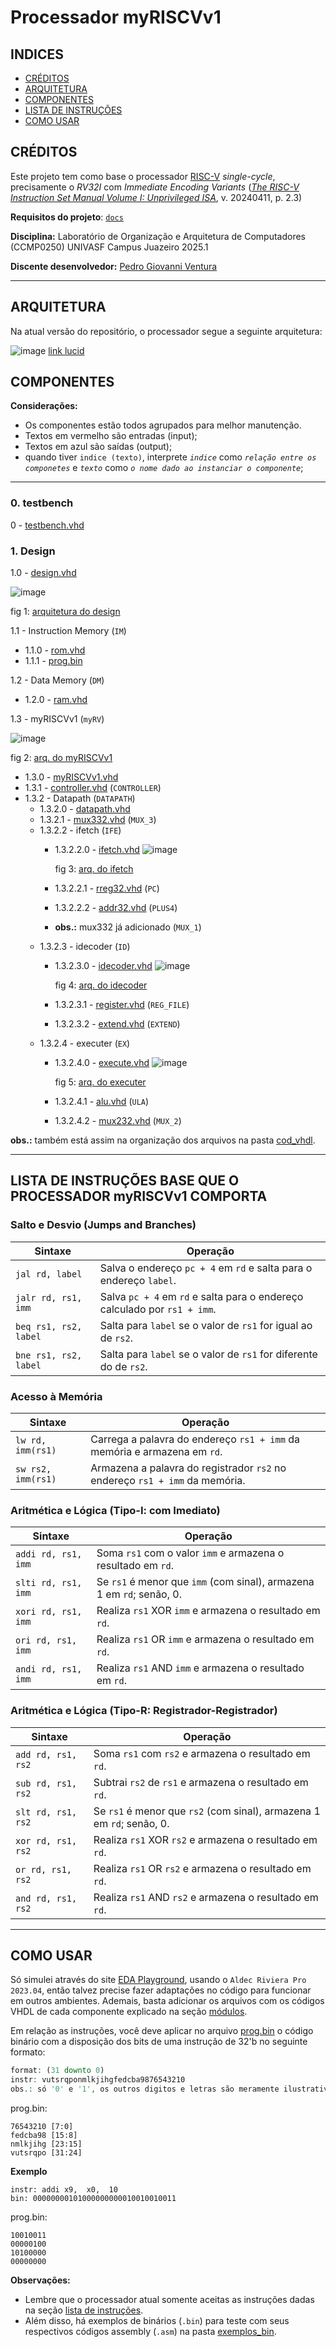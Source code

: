 # **Processador myRISCVv1**
## INDICES
* [CRÉDITOS](#créditos)
* [ARQUITETURA](#arquitetura)
* [COMPONENTES](#componentes)
* [LISTA DE INSTRUÇÕES](#lista-de-instruções-base-que-o-processador-myriscvv1-comporta)
* [COMO USAR](#como-usar)
## CRÉDITOS

Este projeto tem como base o processador [RISC-V](https://riscv.org/) _single-cycle_, precisamente o _RV32I_ com _Immediate Encoding Variants_ ([_The RISC-V Instruction Set Manual Volume I: Unprivileged ISA_](https://lf-riscv.atlassian.net/wiki/spaces/HOME/pages/16154899/RISC-V+Technical+Specifications+Archive), v. 20240411, p. 2.3)

**Requisitos do projeto**:
[```docs```](https://github.com/PedroVentura21/myRV32Iv1/tree/master/docs)

**Disciplina:** Laboratório de Organização e Arquitetura de Computadores (CCMP0250) UNIVASF Campus Juazeiro 2025.1

**Discente desenvolvedor:** [Pedro Giovanni Ventura](https://github.com/PedroVentura21)

---

## ARQUITETURA
Na atual versão do repositório, o processador segue a seguinte arquitetura:

![image](docs/00-sigle-riscV.jpeg)
[link lucid](https://lucid.app/lucidspark/eb46b10a-157d-470d-b11e-74d35adcdb82/edit?invitationId=inv_302d3fba-00ef-4c7f-ba68-fc9a77d13eca)

## COMPONENTES
**Considerações:**
- Os componentes estão todos agrupados para melhor manutenção.
- Textos em vermelho são entradas (input);
- Textos em azul são saídas (output);
- quando tiver `indice (texto)`, interprete _`indice`_ como _`relação entre os componetes`_ e _`texto`_ como _`o nome dado ao instanciar o componente`_;
---

### 0. testbench

0 - [testbench.vhd](cod_vhdl\testbench.vhd)

### 1\.  Design

1.0 - [design.vhd](cod_vhdl\componentes\design.vhd)

![image](cod_vhdl\componentes\arch_design.jpeg)

fig 1: [arquitetura do design](cod_vhdl\componentes\arch_design.jpeg)

1.1 - Instruction Memory (`IM`)
* 1.1.0 - [rom.vhd](cod_vhdl\componentes\rom.vhd)
* 1.1.1 - [prog.bin](cod_vhdl\componentes\prog.bin)

1.2 - Data Memory (`DM`)
* 1.2.0 - [ram.vhd](cod_vhdl\componentes\ram.vhd)

1.3 - myRISCVv1 (`myRV`)

![image](cod_vhdl\componentes\myRISCVv1\arch_myRISCVv1.jpeg)

fig 2: [arq. do myRISCVv1](cod_vhdl\componentes\myRISCVv1\arch_myRISCVv1.jpeg)

* 1.3.0 - [myRISCVv1.vhd](cod_vhdl\componentes\myRISCVv1\myRISCVv1.vhd)
* 1.3.1 - [controller.vhd](cod_vhdl\componentes\myRISCVv1\controller.vhd) (`CONTROLLER`)
* 1.3.2 - Datapath (`DATAPATH`)
    * 1.3.2.0 - [datapath.vhd](cod_vhdl\componentes\myRISCVv1\datapath\datapath.vhd)
    * 1.3.2.1 - [mux332.vhd](cod_vhdl\componentes\myRISCVv1\datapath\mux332.vhd) (`MUX_3`)
    * 1.3.2.2 - ifetch (`IFE`)
        * 1.3.2.2.0 - [ifetch.vhd](cod_vhdl\componentes\myRISCVv1\datapath\ifetch\ifetch.vhd)
        ![image](cod_vhdl\componentes\myRISCVv1\datapath\ifetch\arch_ifetch.jpg)

            fig 3: [arq. do ifetch](cod_vhdl\componentes\myRISCVv1\datapath\ifetch\arch_ifetch.jpg)

        * 1.3.2.2.1 - [rreg32.vhd](cod_vhdl\componentes\myRISCVv1\datapath\ifetch\rreg32.vhd)  (`PC`)
        * 1.3.2.2.2 - [addr32.vhd](cod_vhdl\componentes\myRISCVv1\datapath\ifetch\addr32.vhd) (`PLUS4`)
        * **obs.:** mux332 já adicionado (`MUX_1`)
    * 1.3.2.3 - idecoder (`ID`)
        * 1.3.2.3.0 - [idecoder.vhd](cod_vhdl\componentes\myRISCVv1\datapath\idecoder\idecoder.vhd)
        ![image](cod_vhdl\componentes\myRISCVv1\datapath\idecoder\arch_idecoder.jpg)

            fig 4: [arq. do idecoder](cod_vhdl\componentes\myRISCVv1\datapath\idecoder\arch_idecoder.jpg)

        * 1.3.2.3.1 - [register.vhd](cod_vhdl\componentes\myRISCVv1\datapath\idecoder\register.vhd) (`REG_FILE`)
        * 1.3.2.3.2 - [extend.vhd](cod_vhdl\componentes\myRISCVv1\datapath\idecoder\extend.vhd) (`EXTEND`)
    * 1.3.2.4 - executer (`EX`)
        * 1.3.2.4.0 - [execute.vhd](cod_vhdl\componentes\myRISCVv1\datapath\executer\execute.vhd)
        ![image](cod_vhdl\componentes\myRISCVv1\datapath\executer\arch_executer.jpg)

            fig 5: [arq. do executer](cod_vhdl\componentes\myRISCVv1\datapath\executer\arch_executer.jpg)

        * 1.3.2.4.1 - [alu.vhd](cod_vhdl\componentes\myRISCVv1\datapath\executer\alu.vhd) (`ULA`)
        * 1.3.2.4.2 - [mux232.vhd](cod_vhdl\componentes\myRISCVv1\datapath\executer\mux232.vhd) (`MUX_2`)


**obs.:** também está assim na organização dos arquivos na pasta [cod_vhdl](cod_vgdl/).


---

## LISTA DE INSTRUÇÕES BASE QUE O PROCESSADOR myRISCVv1 COMPORTA

### Salto e Desvio (Jumps and Branches)

| Sintaxe                 | Operação                                                              |
| ----------------------| --------------------------------------------------------------------|
| `jal rd, label`         | Salva o endereço `pc + 4` em `rd` e salta para o endereço `label`.      |
| `jalr rd, rs1, imm`     | Salva `pc + 4` em `rd` e salta para o endereço calculado por `rs1 + imm`. |
| `beq rs1, rs2, label`   | Salta para `label` se o valor de `rs1` for igual ao de `rs2`.           |
| `bne rs1, rs2, label`   | Salta para `label` se o valor de `rs1` for diferente do de `rs2`.       |

### Acesso à Memória

| Sintaxe             | Operação                                                                 |
| ------------------| -----------------------------------------------------------------------|
| `lw rd, imm(rs1)`   | Carrega a palavra do endereço `rs1 + imm` da memória e armazena em `rd`.   |
| `sw rs2, imm(rs1)`  | Armazena a palavra do registrador `rs2` no endereço `rs1 + imm` da memória. |

### Aritmética e Lógica (Tipo-I: com Imediato)

| Sintaxe                 | Operação                                                              |
| ----------------------| --------------------------------------------------------------------|
| `addi rd, rs1, imm`     | Soma `rs1` com o valor `imm` e armazena o resultado em `rd`.            |
| `slti rd, rs1, imm`     | Se `rs1` é menor que `imm` (com sinal), armazena 1 em `rd`; senão, 0.   |
| `xori rd, rs1, imm`     | Realiza `rs1` XOR `imm` e armazena o resultado em `rd`.                 |
| `ori rd, rs1, imm`      | Realiza `rs1` OR `imm` e armazena o resultado em `rd`.                  |
| `andi rd, rs1, imm`     | Realiza `rs1` AND `imm` e armazena o resultado em `rd`.                 |


### Aritmética e Lógica (Tipo-R: Registrador-Registrador)

| Sintaxe                | Operação                                                              |
| ---------------------| --------------------------------------------------------------------|
| `add rd, rs1, rs2`     | Soma `rs1` com `rs2` e armazena o resultado em `rd`.                    |
| `sub rd, rs1, rs2`     | Subtrai `rs2` de `rs1` e armazena o resultado em `rd`.                  |
| `slt rd, rs1, rs2`     | Se `rs1` é menor que `rs2` (com sinal), armazena 1 em `rd`; senão, 0.   |
| `xor rd, rs1, rs2`     | Realiza `rs1` XOR `rs2` e armazena o resultado em `rd`.                 |
| `or rd, rs1, rs2`      | Realiza `rs1` OR `rs2` e armazena o resultado em `rd`.                  |
| `and rd, rs1, rs2`     | Realiza `rs1` AND `rs2` e armazena o resultado em `rd`.                 |

---

## COMO USAR

Só simulei através do site [EDA Playground](https://edaplayground.com/), usando o `Aldec Riviera Pro 2023.04`, então talvez precise fazer adaptações no código para funcionar em outros ambientes. Ademais, basta adicionar os arquivos com os códigos VHDL de cada componente explicado na seção [módulos](#módulos).

Em relação as instruções, você deve aplicar no arquivo [prog.bin](cod_vhdl/prog.bin) o código binário com a disposição dos bits de uma instrução de 32'b no seguinte formato:
```vhdl
format: (31 downto 0)
instr: vutsrqponmlkjihgfedcba9876543210
obs.: só '0' e '1', os outros digitos e letras são meramente ilustrativos ._.
```
prog.bin:
```bin
76543210 [7:0]
fedcba98 [15:8]
nmlkjihg [23:15] 
vutsrqpo [31:24]
```

**Exemplo**

```assembly
instr: addi x9,  x0,  10
bin: 00000000101000000000010010010011
```
   
prog.bin:

```bin
10010011
00000100
10100000
00000000
```
**Observações:**
- Lembre que o processador atual somente aceitas as instruções dadas na seção [lista de instruções](#lista-de-instruções-base-que-o-processador-myriscvv1-comporta). 
- Além disso, há exemplos de binários (`.bin`) para teste com seus respectivos códigos assembly (`.asm`) na pasta [exemplos_bin](exemplos_bin/).